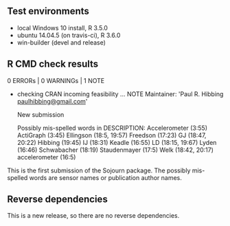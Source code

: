 ## Test environments

* local Windows 10 install, R 3.5.0
* ubuntu 14.04.5 (on travis-ci), R 3.6.0
* win-builder (devel and release)

## R CMD check results

0 ERRORs | 0 WARNINGs | 1 NOTE

* checking CRAN incoming feasibility ... NOTE
  Maintainer: 'Paul R. Hibbing <paulhibbing@gmail.com>'

    New submission

    Possibly mis-spelled words in DESCRIPTION:
      Accelerometer (3:55)
      ActiGraph (3:45)
      Ellingson (18:5, 19:57)
      Freedson (17:23)
      GJ (18:47, 20:22)
      Hibbing (19:45)
      IJ (18:31)
      Keadle (16:55)
      LD (18:15, 19:67)
      Lyden (16:46)
      Schwabacher (18:19)
      Staudenmayer (17:5)
      Welk (18:42, 20:17)
      accelerometer (16:5)

This is the first submission of the Sojourn package. The
    possibly mis-spelled words are sensor names or
    publication author names.
    
## Reverse dependencies

This is a new release, so there are no reverse dependencies.
